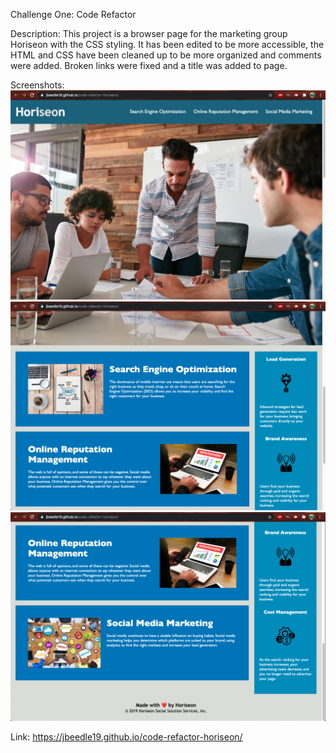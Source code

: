 Challenge One: Code Refactor

Description:
This project is a browser page for the marketing group Horiseon with the CSS styling. It has been edited to be more accessible, the HTML and CSS have been cleaned up to be more organized and comments were added. Broken links were fixed and a title was added to page. 

Screenshots:
![screenshot](./assets/images/screenshot.png)
![screenshot](./assets/images/screenshot-two.png)
![screenshot](./assets/images/screenshot-three.png)

Link:
https://jbeedle19.github.io/code-refactor-horiseon/
